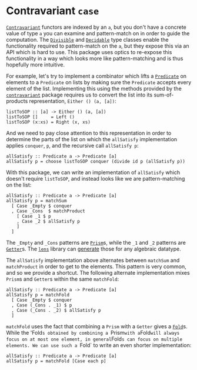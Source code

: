 # Contravariant `case`

[`Contravariant`](http://hackage.haskell.org/package/contravariant-1.4.1/docs/Data-Functor-Contravariant.html#t:Contravariant) functors are indexed by an `a`, but you don't have a concrete value of type `a` you can examine and pattern-match on in order to guide the computation. The [`Divisible`](http://hackage.haskell.org/package/contravariant-1.4.1/docs/Data-Functor-Contravariant-Divisible.html#t:Divisible) and [`Decidable`](http://hackage.haskell.org/package/contravariant-1.4.1/docs/Data-Functor-Contravariant-Divisible.html#t:Decidable) type classes enable the functionality required to pattern-match on the `a`, but they expose this via an API which is hard to use. This package uses optics to re-expose this functionality in a way which looks more like pattern-matching and is thus hopefully more intuitive.

For example, let's try to implement a combinator which lifts a [`Predicate`](http://hackage.haskell.org/package/contravariant-1.4.1/docs/Data-Functor-Contravariant.html#t:Predicate) on elements to a `Predicate` on lists by making sure the `Predicate` accepts every element of the list. Implementing this using the methods provided by the [`contravariant`](http://hackage.haskell.org/package/contravariant) package requires us to convert the list into its sum-of-products representation, `Either () (a, [a])`:

    listToSOP :: [a] -> Either () (a, [a])
    listToSOP []     = Left ()
    listToSOP (x:xs) = Right (x, xs)

And we need to pay close attention to this representation in order to determine the parts of the list on which the `allSatisfy` implementation applies `conquer`, `p`, and the recursive call `allSatisfy p`:

    allSatisfy :: Predicate a -> Predicate [a]
    allSatisfy p = choose listToSOP conquer (divide id p (allSatisfy p))

With this package, we can write an implementation of `allSatisfy` which doesn't require `listToSOP`, and instead looks like we are pattern-matching on the list:

    allSatisfy :: Predicate a -> Predicate [a]
    allSatisfy p = matchSum
      [ Case _Empty $ conquer
      , Case _Cons  $ matchProduct
        [ Case _1 $ p
        , Case _2 $ allSatisfy p
        ]
      ]

The `_Empty` and `_Cons` patterns are [`Prism`](http://hackage.haskell.org/package/lens-4.16.1/docs/Control-Lens-Prism.html)s, while the `_1` and `_2` patterns are [`Getter`](https://hackage.haskell.org/package/lens-4.16.1/docs/Control-Lens-Getter.html)s. The [`lens`](http://hackage.haskell.org/package/lens) library can [generate](http://hackage.haskell.org/package/lens-4.16.1/docs/Control-Lens-TH.html) those for any algebraic datatype.

The `allSatisfy` implementation above alternates between `matchSum` and `matchProduct` in order to get to the elements. This pattern is very common, and so we provide a shortcut. The following alternate implementation mixes `Prism`s and `Getter`s within the same `matchFold`:

    allSatisfy :: Predicate a -> Predicate [a]
    allSatisfy p = matchFold
      [ Case _Empty $ conquer
      , Case (_Cons . _1) $ p
      , Case (_Cons . _2) $ allSatisfy p
      ]

`matchFold` uses the fact that combining a `Prism` with a `Getter` gives a [`Fold`](https://hackage.haskell.org/package/lens-4.16.1/docs/Control-Lens-Fold.html)s. While the 'Fold`s obtained by combining a `Prism` with a `Fold` will always focus on at most one element, in general `Fold`s can focus on multiple elements. We can use such a `Fold` to write an even shorter implementation:

    allSatisfy :: Predicate a -> Predicate [a]
    allSatisfy p = matchFold [Case each p]
